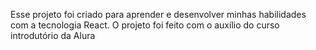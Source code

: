 Esse projeto foi criado para aprender e desenvolver minhas habilidades com a tecnologia React. O projeto foi feito com o auxílio do curso introdutório da Alura